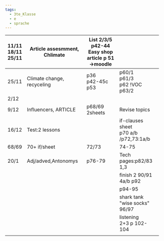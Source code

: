 ```yaml
---
tags:
  - 3te_Klasse
  - e
  - sprache
---
```


| 11/11<br>18/11<br>25/11 | Article assesmment, Chlimate | List 2/3/5<br>p42-44<br>Easy shop article p 51<br>→moodle |                                          |
| ----------------------- | ---------------------------- | --------------------------------------------------------- | ---------------------------------------- |
| 25/11                   | Climate change, recyceling   | p36<br>p42-45c<br>p53                                     | p60/1<br>p61/3<br>p62 !VOC<br>p63/2      |
| 2/12                    |                              |                                                           |                                          |
| 9/12                    | Influencers, ARTICLE         | p68/69<br>2sheets                                         | Revise topics<br>                        |
| 16/12                   | Test:2 lessons               |                                                           | if-clauses sheet<br>p70 a/b /p72,73:1a/b |
| 68/69                   | 70+ if/sheet                 | 72/73                                                     | 74-75                                    |
| 20/1                    | Adj/adved,Antonomys          | p76-79                                                    | Tech pages:p82/83<br>1,3                 |
|                         |                              |                                                           | finish 2 90/91<br>4a/b p92               |
|                         |                              |                                                           | p94-95                                   |
|                         |                              |                                                           | shark tank "wise socks"<br>96/97         |
|                         |                              |                                                           | listening<br>2+3 p 102-104               |
|                         |                              |                                                           |                                          |
